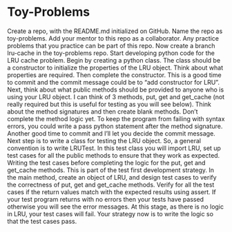 # Toy-Problems
Create a repo, with the README.md initialized on GitHub. Name the repo as toy-problems. Add your mentor to this repo as a collaborator. Any practice problems that you practice can be part of this repo.
Now create a branch lru-cache in the toy-problems repo. Start developing python code for the LRU cache problem.
Begin by creating a python class. The class should be a constructor to initialize the properties of the LRU object. Think about what properties are required. Then complete the constructor.
This is a good time to commit and the commit message could be to “add constructor for LRU”.
Next, think about what public methods should be provided to anyone who is using your LRU object.
I can think of 3 methods, put, get and get_cache (not really required but this is useful for testing as you will see below).
Think about the method signatures and then create blank methods. Don’t complete the method logic yet.
To keep the program from failing with syntax errors, you could write a pass python statement after the method signature.
Another good time to commit and I’ll let you decide the commit message.
Next step is to write a class for testing the LRU object.
So, a general convention is to write LRUTest. In this test class you will import LRU, set up test cases for all the public methods to ensure that they work as expected.
Writing the test cases before completing the logic for the put, get and get_cache methods. This is part of the test first development strategy.
In the main method, create an object of LRU, and design test cases to verify the correctness of put, get and get_cache methods. Verify for all the test cases if the return values match with the expected results using assert.
If your test program returns with no errors then your tests have passed otherwise you will see the error messages.
At this stage, as there is no logic in LRU, your test cases will fail. Your strategy now is to write the logic so that the test cases pass.